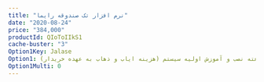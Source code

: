 ```yaml
---
title: "نرم افزار تک صندوقه رایما"
date: "2020-08-24"
price: "384,000"
productId: QIoToIIkS1
cache-buster: "3"
Option1Key: Jalase
Option1: جلسه ۲ ساعته نصب و آموزش اوليه سیستم (هزينه اياب و ذهاب به عهده خريدار)
Option1Multi: 0
---
```



